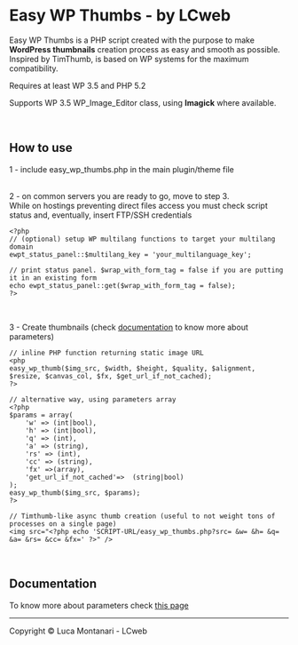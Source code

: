 Easy WP Thumbs - by LCweb
==============

Easy WP Thumbs is a PHP script created with the purpose to make **WordPress thumbnails** creation process as easy and smooth as possible.
Inspired by TimThumb, is based on WP systems for the maximum compatibility. 

Requires at least WP 3.5 and PHP 5.2

Supports WP 3.5 WP_Image_Editor class, using **Imagick** where available.

<br/>


## How to use

1 - include easy_wp_thumbs.php in the main plugin/theme file
<br/><br/> 

2 - on common servers you are ready to go, move to step 3.<br/>While on hostings preventing direct files access you must check script status and, eventually, insert FTP/SSH credentials

    <?php
    // (optional) setup WP multilang functions to target your multilang domain 
    ewpt_status_panel::$multilang_key = 'your_multilanguage_key'; 
    
    // print status panel. $wrap_with_form_tag = false if you are putting it in an existing form 
    echo ewpt_status_panel::get($wrap_with_form_tag = false); 
    ?>
<br/>


3 - Create thumbnails (check [documentation](http://www.lcweb.it/easy-wp-thumbs-php-script)  to know more about parameters)

    // inline PHP function returning static image URL
    <php
    easy_wp_thumb($img_src, $width, $height, $quality, $alignment, $resize, $canvas_col, $fx, $get_url_if_not_cached);
    ?>
    
    // alternative way, using parameters array
    <?php 
    $params = array(
        'w' => (int|bool),
        'h' => (int|bool),
        'q' => (int),
        'a' => (string),
        'rs' => (int),
        'cc' => (string),
        'fx' =>(array),
        'get_url_if_not_cached'=>  (string|bool)
    );
    easy_wp_thumb($img_src, $params);
    ?>
    
    // Timthumb-like async thumb creation (useful to not weight tons of processes on a single page)
    <img src="<?php echo 'SCRIPT-URL/easy_wp_thumbs.php?src= &w= &h= &q= &a= &rs= &cc= &fx=' ?>" />
    
    


<br/>

## Documentation

To know more about parameters check [this page](http://www.lcweb.it/easy-wp-thumbs-php-script) 




* * *

Copyright &copy; Luca Montanari - LCweb